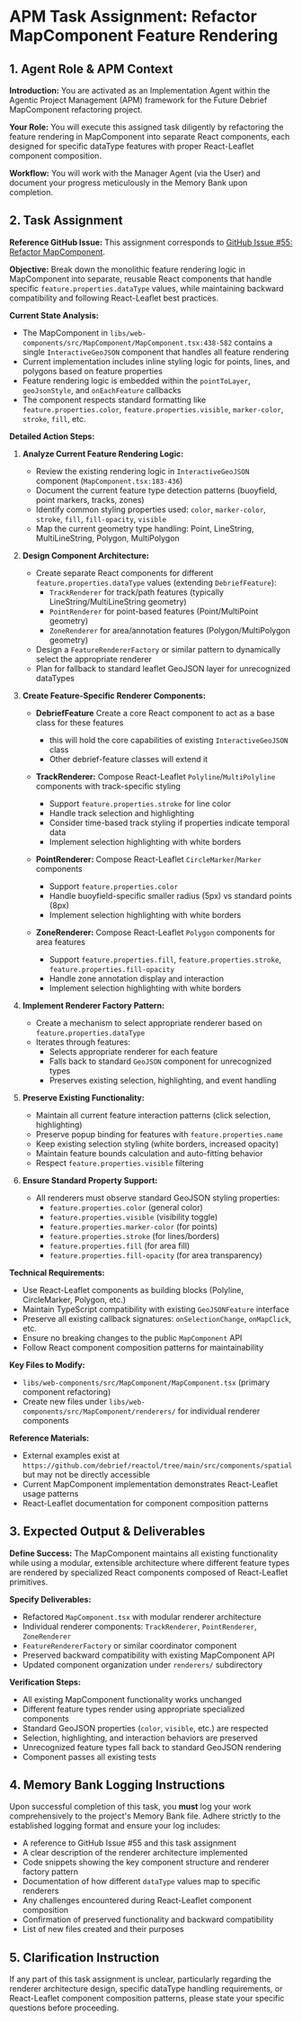 # APM Task Assignment: Refactor MapComponent Feature Rendering

## 1. Agent Role & APM Context

**Introduction:** You are activated as an Implementation Agent within the Agentic Project Management (APM) framework for the Future Debrief MapComponent refactoring project.

**Your Role:** You will execute this assigned task diligently by refactoring the feature rendering in MapComponent into separate React components, each designed for specific dataType features with proper React-Leaflet component composition.

**Workflow:** You will work with the Manager Agent (via the User) and document your progress meticulously in the Memory Bank upon completion.

## 2. Task Assignment

**Reference GitHub Issue:** This assignment corresponds to [GitHub Issue #55: Refactor MapComponent](https://github.com/debrief/future-debrief/issues/55).

**Objective:** Break down the monolithic feature rendering logic in MapComponent into separate, reusable React components that handle specific `feature.properties.dataType` values, while maintaining backward compatibility and following React-Leaflet best practices.

**Current State Analysis:**
- The MapComponent in `libs/web-components/src/MapComponent/MapComponent.tsx:438-582` contains a single `InteractiveGeoJSON` component that handles all feature rendering
- Current implementation includes inline styling logic for points, lines, and polygons based on feature properties
- Feature rendering logic is embedded within the `pointToLayer`, `geoJsonStyle`, and `onEachFeature` callbacks
- The component respects standard formatting like `feature.properties.color`, `feature.properties.visible`, `marker-color`, `stroke`, `fill`, etc.

**Detailed Action Steps:**

1. **Analyze Current Feature Rendering Logic:**
   - Review the existing rendering logic in `InteractiveGeoJSON` component (`MapComponent.tsx:183-436`)
   - Document the current feature type detection patterns (buoyfield, point markers, tracks, zones)
   - Identify common styling properties used: `color`, `marker-color`, `stroke`, `fill`, `fill-opacity`, `visible`
   - Map the current geometry type handling: Point, LineString, MultiLineString, Polygon, MultiPolygon

2. **Design Component Architecture:**
   - Create separate React components for different `feature.properties.dataType` values (extending `DebriefFeature`):
     - `TrackRenderer` for track/path features (typically LineString/MultiLineString geometry)
     - `PointRenderer` for point-based features (Point/MultiPoint geometry)
     - `ZoneRenderer` for area/annotation features (Polygon/MultiPolygon geometry)
   - Design a `FeatureRendererFactory` or similar pattern to dynamically select the appropriate renderer
   - Plan for fallback to standard leaflet GeoJSON layer for unrecognized dataTypes

3. **Create Feature-Specific Renderer Components:**

   - **DebriefFeature** Create a core React component to act as a base class for these features 
     - this will hold the core capabilities of existing `InteractiveGeoJSON` class
     - Other debrief-feature classes will extend it

   - **TrackRenderer:** Compose React-Leaflet `Polyline`/`MultiPolyline` components with track-specific styling
     - Support `feature.properties.stroke` for line color
     - Handle track selection and highlighting
     - Consider time-based track styling if properties indicate temporal data
     - Implement selection highlighting with white borders
   
   - **PointRenderer:** Compose React-Leaflet `CircleMarker`/`Marker` components
     - Support `feature.properties.color`
     - Handle buoyfield-specific smaller radius (5px) vs standard points (8px)
     - Implement selection highlighting with white borders
   
   - **ZoneRenderer:** Compose React-Leaflet `Polygon` components for area features
     - Support `feature.properties.fill`, `feature.properties.stroke`, `feature.properties.fill-opacity`
     - Handle zone annotation display and interaction
     - Implement selection highlighting with white borders

4. **Implement Renderer Factory Pattern:**
   - Create a mechanism to select appropriate renderer based on `feature.properties.dataType`
   - Iterates through features:
     - Selects appropriate renderer for each feature
     - Falls back to standard `GeoJSON` component for unrecognized types
     - Preserves existing selection, highlighting, and event handling

5. **Preserve Existing Functionality:**
   - Maintain all current feature interaction patterns (click selection, highlighting)
   - Preserve popup binding for features with `feature.properties.name`
   - Keep existing selection styling (white borders, increased opacity)
   - Maintain feature bounds calculation and auto-fitting behavior
   - Respect `feature.properties.visible` filtering

6. **Ensure Standard Property Support:**
   - All renderers must observe standard GeoJSON styling properties:
     - `feature.properties.color` (general color)
     - `feature.properties.visible` (visibility toggle)
     - `feature.properties.marker-color` (for points)
     - `feature.properties.stroke` (for lines/borders)
     - `feature.properties.fill` (for area fill)
     - `feature.properties.fill-opacity` (for area transparency)

**Technical Requirements:**
- Use React-Leaflet components as building blocks (Polyline, CircleMarker, Polygon, etc.)
- Maintain TypeScript compatibility with existing `GeoJSONFeature` interface
- Preserve all existing callback signatures: `onSelectionChange`, `onMapClick`, etc.
- Ensure no breaking changes to the public `MapComponent` API
- Follow React component composition patterns for maintainability

**Key Files to Modify:**
- `libs/web-components/src/MapComponent/MapComponent.tsx` (primary component refactoring)
- Create new files under `libs/web-components/src/MapComponent/renderers/` for individual renderer components

**Reference Materials:**
- External examples exist at `https://github.com/debrief/reactol/tree/main/src/components/spatial` but may not be directly accessible
- Current MapComponent implementation demonstrates React-Leaflet usage patterns
- React-Leaflet documentation for component composition patterns

## 3. Expected Output & Deliverables

**Define Success:** The MapComponent maintains all existing functionality while using a modular, extensible architecture where different feature types are rendered by specialized React components composed of React-Leaflet primitives.

**Specify Deliverables:**
- Refactored `MapComponent.tsx` with modular renderer architecture
- Individual renderer components: `TrackRenderer`, `PointRenderer`, `ZoneRenderer`
- `FeatureRendererFactory` or similar coordinator component
- Preserved backward compatibility with existing MapComponent API
- Updated component organization under `renderers/` subdirectory

**Verification Steps:**
- All existing MapComponent functionality works unchanged
- Different feature types render using appropriate specialized components
- Standard GeoJSON properties (`color`, `visible`, etc.) are respected
- Selection, highlighting, and interaction behaviors are preserved
- Unrecognized feature types fall back to standard GeoJSON rendering
- Component passes all existing tests

## 4. Memory Bank Logging Instructions

Upon successful completion of this task, you **must** log your work comprehensively to the project's Memory Bank file. Adhere strictly to the established logging format and ensure your log includes:

- A reference to GitHub Issue #55 and this task assignment
- A clear description of the renderer architecture implemented
- Code snippets showing the key component structure and renderer factory pattern
- Documentation of how different `dataType` values map to specific renderers
- Any challenges encountered during React-Leaflet component composition
- Confirmation of preserved functionality and backward compatibility
- List of new files created and their purposes

## 5. Clarification Instruction

If any part of this task assignment is unclear, particularly regarding the renderer architecture design, specific dataType handling requirements, or React-Leaflet component composition patterns, please state your specific questions before proceeding.